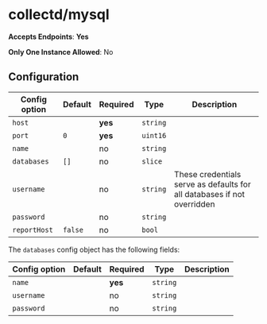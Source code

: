 <!--- GENERATED BY gomplate from scripts/docs/monitor-page.md.tmpl --->

# collectd/mysql


**Accepts Endpoints**: **Yes**

**Only One Instance Allowed**: No

## Configuration

| Config option | Default | Required | Type | Description |
| --- | --- | --- | --- | --- |
| `host` |  | **yes** | `string` |  |
| `port` | `0` | **yes** | `uint16` |  |
| `name` |  | no | `string` |  |
| `databases` | `[]` | no | `slice` |  |
| `username` |  | no | `string` | These credentials serve as defaults for all databases if not overridden |
| `password` |  | no | `string` |  |
| `reportHost` | `false` | no | `bool` |  |





The `databases` config object has the following fields:

| Config option | Default | Required | Type | Description |
| --- | --- | --- | --- | --- |
| `name` |  | **yes** | `string` |  |
| `username` |  | no | `string` |  |
| `password` |  | no | `string` |  |








